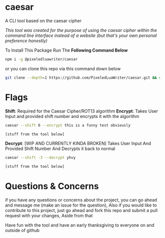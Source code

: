 # caesar
A CLI tool based on the caesar cipher


*This tool was created for the purpose of using the caesar cipher within
the command line interface instead of a website (but that's your own personal preference honestly)*

To Install This Package Run The **Following Command Below**
```sh
npm i -g @pixeledluawriter/caesar
```

or you can clone this repo via this command down below

```sh
git clone --depth=1 https://github.com/PixeledLuaWriter/caesar.git && cd caesar
```

# Flags

**Shift**: Required for the Caesar Cipher/ROT13 algorithm
**Encrypt**: Takes User Input and provided shift number and encrypts it with the algorithm

```sh
caesar --shift 6 --encrypt this is a funny test obviously

[stuff from the tool below]
```

**Decrypt**: [WIP AND CURRENTLY KINDA BROKEN] Takes User Input And Provided Shift Number And Decrypts it back to normal

```sh
caesar --shift -3 --decrypt yhvy

[stuff from the tool below]
```

# Questions & Concerns

if you have any questions or concerns about the project, you can go ahead and message me (make an issue for the question),
Also if you would like to contribute to this project, just go ahead and fork this repo and submit a pull request
with your changes, Aside from that

Have fun with the tool and have an early thanksgiving to everyone on and outside of github
